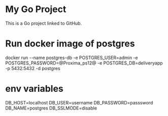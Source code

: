 # My Go Project

This is a Go project linked to GitHub.

# Run docker image of postgres

docker run --name postgres-db -e POSTGRES_USER=admin -e POSTGRES_PASSWORD=@Proxima_ps12@ -e POSTGRES_DB=deliveryapp -p 5432:5432 -d postgres

# env variables

DB_HOST=localhost
DB_USER=username
DB_PASSWORD=passsword
DB_NAME=postgres
DB_SSLMODE=disable
